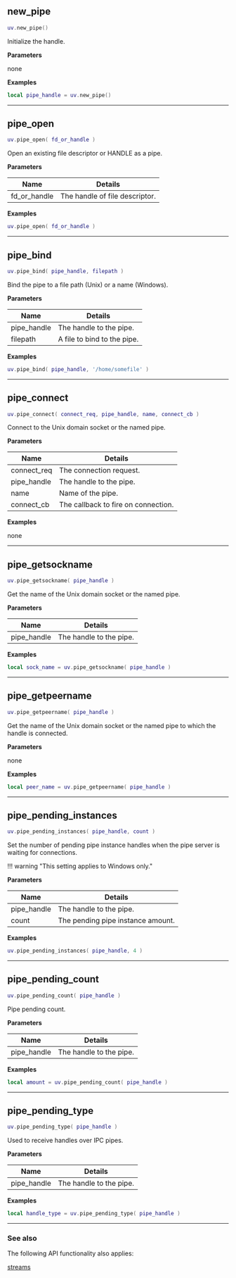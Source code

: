 ## new_pipe

```lua
uv.new_pipe()
```

Initialize the handle.

__Parameters__

none

__Examples__

```lua
local pipe_handle = uv.new_pipe()
```

---

## pipe_open

```lua
uv.pipe_open( fd_or_handle )
```

Open an existing file descriptor or HANDLE as a pipe.

__Parameters__

Name|Details
----|-------
fd_or_handle|The handle of file descriptor.

__Examples__

```lua
uv.pipe_open( fd_or_handle )
```

---

## pipe_bind

```lua
uv.pipe_bind( pipe_handle, filepath )
```

Bind the pipe to a file path (Unix) or a name (Windows).

__Parameters__

Name|Details
----|-------
pipe_handle|The handle to the pipe.
filepath|A file to bind to the pipe.

__Examples__

```lua
uv.pipe_bind( pipe_handle, '/home/somefile' )
```

---

## pipe_connect

```lua
uv.pipe_connect( connect_req, pipe_handle, name, connect_cb )
```

Connect to the Unix domain socket or the named pipe.

__Parameters__

Name|Details
----|-------
connect_req|The connection request.
pipe_handle|The handle to the pipe.
name|Name of the pipe.
connect_cb|The callback to fire on connection.

__Examples__

none

---

## pipe_getsockname

```lua
uv.pipe_getsockname( pipe_handle )
```

Get the name of the Unix domain socket or the named pipe.

__Parameters__

Name|Details
----|-------
pipe_handle|The handle to the pipe.

__Examples__

```lua
local sock_name = uv.pipe_getsockname( pipe_handle )
```

---

## pipe_getpeername

```lua
uv.pipe_getpeername( pipe_handle )
```

Get the name of the Unix domain socket or the named pipe to which the handle is connected.

__Parameters__

none

__Examples__

```lua
local peer_name = uv.pipe_getpeername( pipe_handle )
```

---

## pipe_pending_instances

```lua
uv.pipe_pending_instances( pipe_handle, count )
```

Set the number of pending pipe instance handles when the pipe server is waiting for connections.

!!! warning "This setting applies to Windows only."
    
__Parameters__

Name|Details
----|-------
pipe_handle|The handle to the pipe.
count|The pending pipe instance amount.

__Examples__

```lua
uv.pipe_pending_instances( pipe_handle, 4 )
```

---

## pipe_pending_count

```lua
uv.pipe_pending_count( pipe_handle )
```

Pipe pending count.

__Parameters__

Name|Details
----|-------
pipe_handle|The handle to the pipe.

__Examples__

```lua
local amount = uv.pipe_pending_count( pipe_handle )
```

---

## pipe_pending_type

```lua
uv.pipe_pending_type( pipe_handle )
```

Used to receive handles over IPC pipes.

__Parameters__

Name|Details
----|-------
pipe_handle|The handle to the pipe.

__Examples__

```lua
local handle_type = uv.pipe_pending_type( pipe_handle )
```

---

### See also

The following API functionality also applies:

[streams](../streams)
